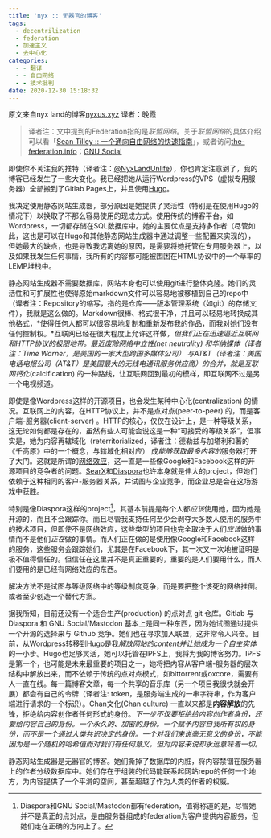 ```yaml
---
title: 'nyx :: 无器官的博客'
tags:
  - decentrilization
  - federation
  - 加速主义
  - 去中心化
categories:
  - - 翻译
  - - 自由网络
  - - 技术批判
date: 2020-12-30 15:18:32
---
```


原文来自nyx land的博客[nyxus.xyz](https://nyxus.xyz/posts/blog-without-organs/) 译者：晚霞

> 译者注：文中提到的Federation指的是*联盟网络*。关于*联盟网络*的具体介绍可以看「[Sean Tilley :: 一个通向自由网络的快速指南](https://freeformsuite.guru/2020/12/a-quick-guide-to-the-free-network/)」，或者访问[the-federation.info](https://the-federation.info)；[GNU Social](https://zh.wikipedia.org/wiki/GNU_social)

即使你不关注我的推特（译者注：[@NyxLandUnlife](https://twitter.com/NyxLandUnlife)），你也肯定注意到了，我的博客已经发生了一些大变化。我已经把她从运行Wordpress的VPS（虚拟专用服务器）全部搬到了Gitlab Pages上，并且使用[Hugo](https://gohugo.io)。

我决定使用静态网站生成器，部分原因是她提供了灵活性（特别是在使用Hugo的情况下）以换取了不那么容易使用的现成方式。使用传统的博客平台，如Wordpress，一切都存储在SQL数据库中。她的主要优点是支持多作者（尽管如此，这也是可以在Hugo和其他静态网站生成器中通过调整一些配置来实现的），但她最大的缺点，也是导致我远离她的原因，是需要将她托管在专用服务器上，以及如果我发生任何事情，我所有的内容都可能被围困在HTML协议中的一个草率的LEMP堆栈中。

静态网站生成器不需要数据库，网站本身也可以使用git进行整体克隆。她们的灵活性和可扩展性也使得原始markdown文件可以容易地被移植到自己的repo中（译者注：Repository的缩写，指的是仓库——版本管理系统（如git）的存储文件），我就是这么做的。Markdown很棒、格式很干净，并且可以轻易地转换成其他格式，*使得任何人都可以很容易地复制和重新发布我的作品，而我对她们没有任何控制权。*互联网已经在很大程度上允许这样做，*但我们正在迅速逼近互联网和HTTP协议的极限地带。*最近废除网络中立性(net neutrality) 和华纳媒体（译者注：Time Warner，是美国的一家大型跨国多媒体公司） 与AT&T（译者注：美国电话电报公司（*AT&T*）是美国最大的无线电通讯服务供应商）的合并，就是*互联网钙化*(calcification) 的一种路线，让互联网回到最初的模样，即互联网不过是另一个电视频道。

即使是像Wordpress这样的开源项目，也会发生某种中心化(centralization) 的情况。互联网上的内容，在HTTP协议上，并不是点对点(peer-to-peer) 的，而是客户端-服务器(client-server) 。HTTP的核心，仅仅在设计上，是一种等级关系，这无论如何都是存在的，虽然有些人可能会说这是一种“可接受的等级关系”，但事实是，她为内容再辖域化（reterritorialized，译者注：德勒兹与加塔利和著的《千高原》中的一个概念，与辖域化相对应） 成*能够获取最多内容的*服务器打开了大门。这就是所谓的[网络效应](https://en.wikipedia.org/wiki/Network_effect)，这一直是一些像Google和Facebook这样的开源项目的竞争者的问题。[SearX](https://en.wikipedia.org/wiki/Searx)和[Diaspora](https://en.wikipedia.org/wiki/Diaspora)也许本身就是伟大的project，但她们依赖于这种相同的客户-服务器关系，并试图与企业竞争，而企业总是会在这场游戏中获胜。

特别是像Diaspora这样的project[^1]，其基本前提是每个人都*应该*使用她，因为她是开源的，而且不会跟踪你。而且尽管我支持任何至少会剥夺大多数人使用的服务中的技术项目，但即使不是网络效应，这些类型的项目也完全取决于人们*应该*做的事情而不是他们*正在*做的事情。而人们正在做的是使用像Google和Facebook这样的服务，这些服务会跟踪她们，尤其是在Facebook下，其一次又一次地被证明是极不值得信任的。但信任在这里并不是真正重要的，重要的是人们要用什么，而人们要用的是已经有网络效应的东西。

解决方法不是试图与等级网络中的等级制度竞争，而是要把整个该死的网络推倒。或者至少创造一个替代方案。

据我所知，目前还没有一个适合生产(production) 的点对点 git 仓库。Gitlab 与 Diaspora 和 GNU Social/Mastodon 基本上是同一种东西，因为她试图通过提供一个开源的选择来与 Github 竞争。她们也在寻求加入联盟，这非常令人兴奋。目前，从Wordpress转移到Hugo是我*解放网站的content并让她成为一个自主实体*的一小步。Hugo也足够灵活，她可以托管在IPFS上，我将为我的博客努力。IPFS是第一个，也可能是未来最重要的项目之一，她将把内容从客户端-服务器的层次结构中解放出来，而不依赖于传统的点对点模式，如bittorrent或oxcore，需要有人一直在线。每一篇博客文章，每一个共享的音乐库（另一个项目我很快就会开展）都会有自己的令牌（译者注: token，是服务端生成的一串字符串，作为客户端进行请求的一个标识）。Chan文化(Chan culture) 一直以来都是**内容解放**的先锋，拒绝给内容创作者任何形式的身份。*下一步不仅要拒绝给内容创作者身份，还要给内容自己的身份。一个永久的、加密的身份。一个赋予内容自我所有权的身份，而不是一个通过人类共识决定的身份。一个对我们来说毫无意义的身份，不能因为是一个随机的哈希值而对我们有任何意义，但对内容来说却永远意味着一切。*

静态网站生成器是无器官的博客。她们撕掉了数据库的内脏，将内容禁锢在服务器上的作者分级数据库中。她们存在于组装的代码能联系起网站repo的任何一个地方，为内容提供了一个平滑的空间，甚至超越了作为人类的作者的权威。

[^1]: Diaspora和GNU Social/Mastodon都有federation，值得称道的是，尽管她并不是真正的点对点，是由服务器组成的federation为客户提供内容服务，但她们走在正确的方向上了。
